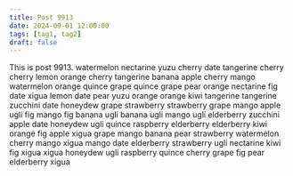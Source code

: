 ```yaml
---
title: Post 9913
date: 2024-09-01 12:00:00
tags: [tag1, tag2]
draft: false
---
```

This is post 9913.
watermelon
nectarine
yuzu
cherry
date
tangerine
cherry
cherry
lemon
orange
cherry
tangerine
banana
apple
cherry
mango
watermelon
orange
quince
grape
quince
grape
pear
orange
nectarine
fig
date
xigua
lemon
date
pear
yuzu
orange
orange
kiwi
tangerine
tangerine
zucchini
date
honeydew
grape
strawberry
strawberry
grape
mango
apple
ugli
fig
mango
fig
banana
ugli
banana
ugli
mango
ugli
elderberry
zucchini
apple
date
honeydew
ugli
quince
raspberry
elderberry
elderberry
kiwi
orange
fig
apple
xigua
grape
mango
banana
pear
strawberry
watermelon
cherry
mango
xigua
mango
date
elderberry
strawberry
ugli
nectarine
kiwi
fig
xigua
xigua
honeydew
ugli
raspberry
quince
cherry
grape
fig
pear
elderberry
xigua
